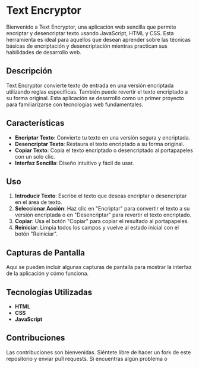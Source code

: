# Text Encryptor

Bienvenido a Text Encryptor, una aplicación web sencilla que permite encriptar y desencriptar texto usando JavaScript, HTML y CSS. Esta herramienta es ideal para aquellos que desean aprender sobre las técnicas básicas de encriptación y desencriptación mientras practican sus habilidades de desarrollo web.

## Descripción

Text Encryptor convierte texto de entrada en una versión encriptada utilizando reglas específicas. También puede revertir el texto encriptado a su forma original. Esta aplicación se desarrolló como un primer proyecto para familiarizarse con tecnologías web fundamentales.

## Características

- **Encriptar Texto**: Convierte tu texto en una versión segura y encriptada.
- **Desencriptar Texto**: Restaura el texto encriptado a su forma original.
- **Copiar Texto**: Copia el texto encriptado o desencriptado al portapapeles con un solo clic.
- **Interfaz Sencilla**: Diseño intuitivo y fácil de usar.

## Uso

1. **Introducir Texto**: Escribe el texto que deseas encriptar o desencriptar en el área de texto.
2. **Seleccionar Acción**: Haz clic en "Encriptar" para convertir el texto a su versión encriptada o en "Desencriptar" para revertir el texto encriptado.
3. **Copiar**: Usa el botón "Copiar" para copiar el resultado al portapapeles.
4. **Reiniciar**: Limpia todos los campos y vuelve al estado inicial con el botón "Reiniciar".

## Capturas de Pantalla

Aquí se pueden incluir algunas capturas de pantalla para mostrar la interfaz de la aplicación y cómo funciona.

## Tecnologías Utilizadas

- **HTML**
- **CSS**
- **JavaScript**

## Contribuciones

Las contribuciones son bienvenidas. Siéntete libre de hacer un fork de este repositorio y enviar pull requests. Si encuentras algún problema o
